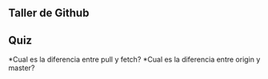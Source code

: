 ## Taller de Github  
**Quiz**
---
*Cual es la diferencia entre pull y fetch?
*Cual es la diferencia entre origin y master?